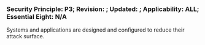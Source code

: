 ### Security Principle: P3; Revision: ; Updated: ; Applicability: ALL; Essential Eight: N/A
<p>Systems and applications are designed and configured to reduce their attack surface.</p>